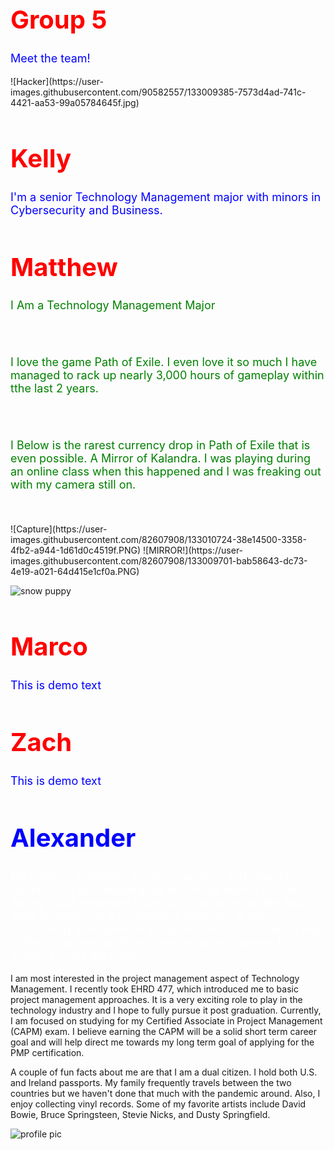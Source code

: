 
   <html>    
      <head>      
         <title>HTMLFont size</title>    
      </head>    
      <body>      
         <h1 style="color:red;font-size:40px;">Group 5</h1>      
         <p style="color:blue;font-size:18px;">Meet the team!</p>    
      </body>
</html>
![Hacker](https://user-images.githubusercontent.com/90582557/133009385-7573d4ad-741c-4421-aa53-99a05784645f.jpg)

   <html>    
      <head>      
         <title>HTMLFont size</title>    
      </head>    
      <body>      
         <h1 style="color:red;font-size:40px;">Kelly</h1>      
         <p style="color:blue;font-size:18px;">I'm a senior Technology Management major with minors in Cybersecurity and Business.</p>    
      </body>
</html>


   <html>    
      <head>      
         <title>HTMLFont size</title>    
      </head>    
      <body>      
         <h1 style="color:red;font-size:40px;">Matthew</h1>      
         <p style="color:green;font-size:18px;">I Am a Technology Management Major</p><br></br>
         <p style="color:green;font-size:18px;">I love the game Path of Exile. I even love it so much I have managed to rack up nearly 3,000 hours of gameplay within tthe last 2 years.</p><br></br>
         <p style="color:green;font-size:18px;">I Below is the rarest currency drop in Path of Exile that is even possible. A Mirror of Kalandra. I was playing during an online class when this happened and I was freaking out with my camera still on.</p><br></br>
      </body>
</html>
![Capture](https://user-images.githubusercontent.com/82607908/133010724-38e14500-3358-4fb2-a944-1d61d0c4519f.PNG)
![MIRROR!](https://user-images.githubusercontent.com/82607908/133009701-bab58643-dc73-4e19-a021-64d415e1cf0a.PNG)

![snow puppy](https://user-images.githubusercontent.com/90581187/133009919-ab365cd4-4080-4a15-b6ae-d1d6b4e791d5.jpg)

   <html>    
      <head>      
         <title>HTMLFont size</title>    
      </head>    
      <body>      
         <h1 style="color:red;font-size:40px;">Marco</h1>      
         <p style="color:blue;font-size:18px;">This is demo text</p>    
      </body>
</html>


   <html>    
      <head>      
         <title>HTMLFont size</title>    
      </head>    
      <body>      
         <h1 style="color:red;font-size:40px;">Zach</h1>      
         <p style="color:blue;font-size:18px;">This is demo text</p>    
      </body>
</html>


   <html>    
      <head>      
         <title>HTMLFont size</title>    
      </head>    
      <body>      
         <h1 style="color:blue;font-size:40px;">Alexander</h1>      
         <p style="color:white;font-size:18px;">My name is Alexander Forde. I was born and raised in Austin, TX. I am targeting my internship search for the Spring 2022 semester, hopefully staying within the Austin area. However, as a prospective graduate of the Technology Management program, I would be open to any of the Texas metropolitan areas since tech seems to cluster around the cities.

I am most interested in the project management aspect of Technology Management. I recently took EHRD 477, which introduced me to basic project management approaches. It is a very exciting role to play in the technology industry and I hope to fully pursue it post graduation. Currently, I am focused on studying for my Certified Associate in Project Management (CAPM) exam. I believe earning the CAPM will be a solid short term career goal and will help direct me towards my long term goal of applying for the PMP certification.
         
A couple of fun facts about me are that I am a dual citizen. I hold both U.S. and Ireland passports. My family frequently travels between the two countries but we haven't done that much with the pandemic around. Also, I enjoy collecting vinyl records. Some of my favorite artists include David Bowie, Bruce Springsteen, Stevie Nicks, and Dusty Springfield.</p>    
   </body>

![profile pic](https://user-images.githubusercontent.com/90581187/133010854-ca158b84-33f9-4dce-bf1a-c833d04e44c8.jpg)

</html>
